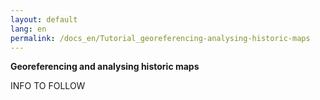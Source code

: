 ```yaml
---
layout: default
lang: en
permalink: /docs_en/Tutorial_georeferencing-analysing-historic-maps
---
```


**Georeferencing and analysing historic maps**

INFO TO FOLLOW

